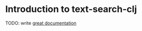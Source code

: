 # Introduction to text-search-clj

TODO: write [great documentation](http://jacobian.org/writing/what-to-write/)
